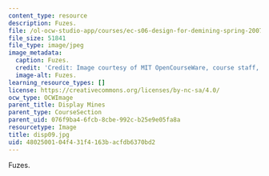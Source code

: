 ```yaml
---
content_type: resource
description: Fuzes.
file: /ol-ocw-studio-app/courses/ec-s06-design-for-demining-spring-2007/4802500104f431f4163bacfdb6370bd2_disp09.jpg
file_size: 51841
file_type: image/jpeg
image_metadata:
  caption: Fuzes.
  credit: 'Credit: Image courtesy of MIT OpenCourseWare, course staff, and students.'
  image-alt: Fuzes.
learning_resource_types: []
license: https://creativecommons.org/licenses/by-nc-sa/4.0/
ocw_type: OCWImage
parent_title: Display Mines
parent_type: CourseSection
parent_uid: 076f9ba4-6fcb-8cbe-992c-b25e9e05fa8a
resourcetype: Image
title: disp09.jpg
uid: 48025001-04f4-31f4-163b-acfdb6370bd2
---
```

Fuzes.